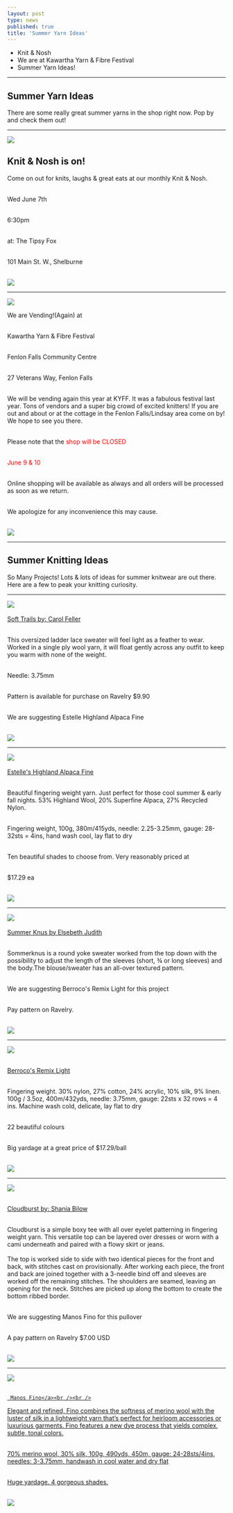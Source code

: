 ```yaml
---
layout: post
type: news
published: true
title: 'Summer Yarn Ideas'
---
```


- Knit & Nosh
- We are at Kawartha Yarn & Fibre Festival
- Summer Yarn Ideas!
<hr />


<h2><strong>Summer Yarn Ideas</strong></h2>

<p>

There are some really great summer yarns in the shop right now. Pop by and check them out!</p>


<hr />

<p><a href="https://tipsyfoxpub.com/wp-content/uploads/2023/04/NewMenu23.pdf?syclid=chv3emuf216jck0j71gg&utm_campaign=emailmarketing_162776613154&utm_medium=email&utm_source=shopify_email"><img src="/img/tipsy.jpg"></a><br />
<h2>Knit & Nosh is on!</h2>

<p>Come on out for knits, laughs & great eats at our monthly Knit & Nosh.<br /><br />

Wed June 7th<br /><br />

6:30pm<br /><br />

at: The Tipsy Fox<br /><br />

101 Main St. W., Shelburne<br /><br />

<a href="https://tipsyfoxpub.com/wp-content/uploads/2023/04/NewMenu23.pdf?syclid=chv3emuf216jck0j71gg&utm_campaign=emailmarketing_162776613154&utm_medium=email&utm_source=shopify_email"><img src="/img/btn_tipsy.jpg"></a></p>

<hr />

  
<p><a href="https://www.kyaff.ca"><img src="/img/kawarthas.jpg"> </a><br />

We are Vending!(Again) at<br /><br />

Kawartha Yarn & Fibre Festival<br /><br />

Fenlon Falls Community Centre<br /><br />

27 Veterans Way, Fenlon Falls<br /><br />

We will be vending again this year at KYFF. It was a fabulous festival last year. Tons of vendors and a super big crowd of excited knitters! If you are out and about or at the cottage in the Fenlon Falls/Lindsay area come on by! We hope to see you there.<br /><br />

Please note that the <font color="red">shop will be CLOSED<br /><br />

June 9 & 10</font><br /><br />

Online shopping will be available as always and all orders will be processed as soon as we return.<br /><br />

We apologize for any inconvenience this may cause.<br /><br />
  
<a href="https://www.woolandsilkcoshop.com/"><img src="/img/btn_kawarthas.jpg"></a>
</p>
  
<hr/>
<h2>Summer Knitting Ideas</h2>
<p>So Many Projects! Lots & lots of ideas for summer knitwear are out there. Here are a few to peak your knitting curiosity.</p>
<hr />
<p><a href="https://www.ravelry.com/patterns/library/soft-trails"><img src="/img/soft_trails.jpg"> <br /><br />
Soft Trails by: Carol Feller</a><br /><br />

This oversized ladder lace sweater will feel light as a feather to wear. Worked in a single ply wool yarn, it will float gently across any outfit to keep you warm with none of the weight.<br /><br />

Needle: 3.75mm<br /><br />

Pattern is available for purchase on Ravelry $9.90<br /><br />

We are suggesting Estelle Highland Alpaca Fine<br /><br />
  
  <a href="https://www.ravelry.com/patterns/library/soft-trails"><img src="/img/btn_soft_trails.jpg"></a> <br />
<hr/>
<p><a href="https://www.woolandsilkcoshop.com/products/highland-alpaca-fine?"><img src="/img/estelle.jpg"> <br /><br />
Estelle's Highland Alpaca Fine</a> <br /><br />

Beautiful fingering weight yarn. Just perfect for those cool summer & early fall nights. 53% Highland Wool, 20% Superfine Alpaca, 27% Recycled Nylon. <br /><br />

Fingering weight, 100g, 380m/415yds, needle: 2.25-3.25mm, gauge: 28-32sts = 4ins, hand wash cool, lay flat to dry <br /><br />

Ten beautiful shades to choose from. Very reasonably priced at <br /><br />

$17.29 ea<br /><br />
  
  <a href="https://www.woolandsilkcoshop.com/products/highland-alpaca-fine?"><img src="/img/btn_estelle.jpg"></a> <br />
<hr/>
<p><a href="https://www.ravelry.com/patterns/library/sommerknuss"><img src="/img/sommer_krus.jpg"> <br /><br />
Summer Knus by Elsebeth Judith</a><br /><br />

Sommerknus is a round yoke sweater worked from the top down with the possibility to adjust the length of the sleeves (short, ¾ or long sleeves) and the body.The blouse/sweater has an all-over textured pattern.<br /><br />

We are suggesting Berroco's Remix Light for this project<br /><br />

Pay pattern on Ravelry.<br /><br />
  
  <a href="https://www.ravelry.com/patterns/library/sommerknus"><img src="/img/btn_sommer_krus.jpg"></a> <br />
<hr/>
 <p><a href="https://www.woolandsilkcoshop.com/products/remix-light"><img src="/img/remix_light.jpg"> <br /><br />

Berroco's Remix Light</a><br /><br />

Fingering weight. 30% nylon, 27% cotton, 24% acrylic, 10% silk, 9% linen. 100g / 3.5oz, 400m/432yds, needle:  3.75mm, gauge:  22sts x 32 rows = 4 ins. Machine wash cold, delicate, lay flat to dry<br /><br />

22 beautiful colours<br /><br />

Big yardage at a great price of $17.29/ball<br /><br />
  
  <a href="https://www.woolandsilkcoshop.com/products/remix-light"><img src="/img/btn_remix_light.jpg"></a> <br />
<hr/>
 <p><a href="https://www.ravelry.com/patterns/library/cloudburst-13"><img src="/img/cloudburst.jpg"> <br /><br />

Cloudburst by: Shania Bilow </a><br /><br />

Cloudburst is a simple boxy tee with all over eyelet patterning in fingering weight yarn. This versatile top can be layered over dresses or worn with a cami underneath and paired with a flowy skirt or jeans. <br /><br />
The top is worked side to side with two identical pieces for the front and back, with stitches cast on provisionally. After working each piece, the front and back are joined together with a 3-needle bind off and sleeves are worked off the remaining stitches. The shoulders are seamed, leaving an opening for the neck. Stitches are picked up along the bottom to create the bottom ribbed border. <br /><br />

We are suggesting Manos Fino for this pullover <br /><br />

A pay pattern on Ravelry $7.00 USD<br /><br />
  
  <a href="https://www.ravelry.com/patterns/library/cloudburst-13"><img src="/img/btn_cloudburst.jpg"></a> <br />
<hr/>

 <p><a href="https://www.woolandsilkcoshop.com/products/copy-of-feliz"><img src="/img/manos.jpg"> <br /><br />

	 Manos Fino</a><br /><br />

Elegant and refined, Fino combines the softness of merino wool with the luster of silk in a lightweight yarn that’s perfect for heirloom accessories or luxurious garments. Fino features a new dye process that yields complex, subtle, tonal colors.<br /><br />

70% merino wool, 30% silk, 100g, 490yds, 450m, gauge:  24-28sts/4ins, needles: 3-3.75mm, handwash in cool water and dry flat<br /><br />

Huge yardage. 4 gorgeous shades.<br /><br />
  
  <a href="hhttps://www.woolandsilkcoshop.com/products/copy-of-feliz"><img src="/img/btn_manos.jpg"></a> <br />
